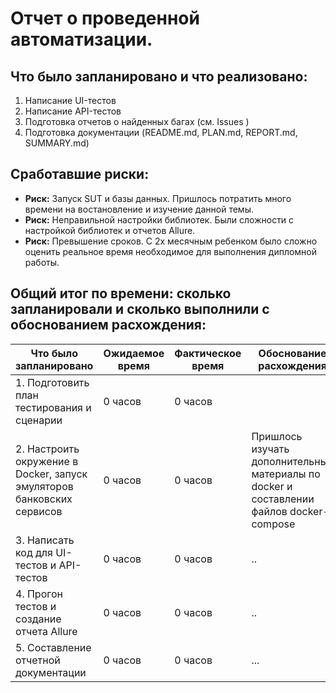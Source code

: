 # Отчет о проведенной автоматизации.

## Что было запланировано и что реализовано:

1. Написание UI-тестов
2. Написание API-тестов
3. Подготовка отчетов о найденных багах (см. Issues )
4. Подготовка документации (README.md, PLAN.md, REPORT.md, SUMMARY.md)
 
## Сработавшие риски:
* **Риск:** Запуск SUT и базы данных. Пришлось потратить много времени на востановление и изучение данной темы.
* **Риск:** Неправильной настройки библиотек. Были сложности с настройкой библиотек и отчетов Allure.
* **Риск:** Превышение сроков. С 2х месячным ребенком было сложно оценить реальное время необходимое для выполнения дипломной работы.

## Общий итог по времени: сколько запланировали и сколько выполнили с обоснованием расхождения:

| Что было запланировано | Ожидаемое время | Фактическое время | Обоснование расхождения |
| ---------------------- | --------------- | -------------- | ------------------------------------ |
| 1. Подготовить план тестирования и сценарии   | 0 часов   | 0 часов   |  |
| 2. Настроить окружение в Docker, запуск эмуляторов банковских сервисов   | 0 часов   | 0 часов   |  Пришлось изучать дополнительные материалы по docker и составлении файлов docker-compose  |
| 3. Написать код для UI-тестов и API-тестов    | 0 часов   | 0 часов   | ..  |
| 4. Прогон тестов и создание отчета Allure    | 0 часов   | 0 часов   | ..   |
| 5. Составление отчетной документации    | 0 часов   | 0 часов   | ...   |
